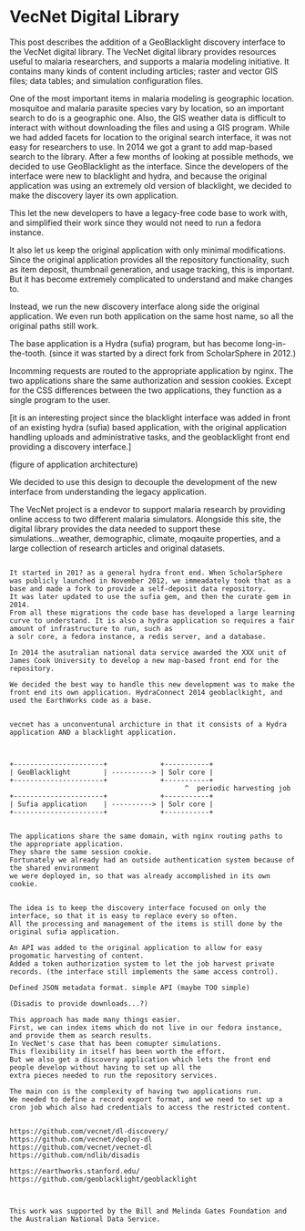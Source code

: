 VecNet Digital Library
======================

This post describes the addition of a GeoBlacklight discovery interface to the VecNet digital library.
The VecNet digital library provides resources useful to malaria researchers, and supports a malaria
modeling initiative.
It contains many kinds of content including articles; raster and vector GIS files; data tables; and simulation configuration files.

One of the most important items in malaria modeling is geographic location.
mosquitoe and malaria parasite species vary by location, so an important search to do is a geographic one.
Also, the GIS weather data is difficult to interact with without downloading the files and using a GIS program.
While we had added facets for location to the original search interface, it was not easy for researchers
to use. In 2014 we got a grant to add map-based search to the library.
After a few months of looking at possible methods, we decided to use GeoBlacklight as the interface.
Since the developers of the interface were new to blacklight and hydra, and because the original application was using an extremely old version of blacklight, we decided to make the discovery layer its own application.

This let the new developers to have a legacy-free code base to work with, and simplified their work since they would not need to run a fedora instance.

It also let us keep the original application with only minimal modifications.
Since the original application provides all the repository functionality, such as item deposit,
thumbnail generation, and usage tracking, this is important.
But it has become extremely complicated to understand and make changes to.

Instead, we run the new discovery interface along side the original application.
We even run both application on the same host name, so all the original paths still work.

The base application is a Hydra (sufia) program, but has become long-in-the-tooth. (since it was started by a direct fork from ScholarSphere in 2012.)

Incomming requests are routed to the appropriate application by nginx.
The two applications share the same authorization and session cookies.
Except for the CSS differences between the two applications, they function as a single program to the user.

[it is an interesting project since the blacklight interface was added in front of an existing hydra (sufia) based application, with the original application handling uploads and administrative tasks, and the geoblacklight front end providing a discovery interface.]


(figure of application architecture)

We decided to use this design to decouple the development of the new interface from understanding the legacy application.

The VecNet project is a endevor to support malaria research by providing online access
to two different malaria simulators.
Alongside this site, the digital library provides the data needed to support these simulations...weather, demographic, climate, moqauite properties, and a large collection of research articles and original datasets.




~~~~~~~~~~

It started in 201? as a general hydra front end. When ScholarSphere was publicly launched in November 2012, we immeadately took that as a base and made a fork to provide a self-deposit data repository.
It was later updated to use the sufia gem, and then the curate gem in 2014.
From all these migrations the code base has developed a large learning curve to understand. It is also a hydra application so requires a fair amount of infrastructure to run, such as
a solr core, a fedora instance, a redis server, and a database.

In 2014 the asutralian national data service awarded the XXX unit of James Cook University to develop a new map-based front end for the repository.

We decided the best way to handle this new development was to make the front end its own application. HydraConnect 2014 geoblaclkight, and used the EarthWorks code as a base.


vecnet has a unconventunal archicture in that it consists of a Hydra application AND a blacklight application.



+----------------------+             +-----------+
| GeoBlacklight        | ----------> | Solr core |
+----------------------+             +-----------+
                                           ^  periodic harvesting job
+----------------------+             +-----------+
| Sufia application    | ----------> | Solr core |
+----------------------+             +-----------+


The applications share the same domain, with nginx routing paths to the appropriate application.
They share the same session cookie.
Fortunately we already had an outside authentication system because of the shared environment
we were deployed in, so that was already accomplished in its own cookie.


The idea is to keep the discovery interface focused on only the interface, so that it is easy to replace every so often.
All the processing and management of the items is still done by the original sufia application.

An API was added to the original application to allow for easy progomatic harvesting of content.
Added a token authorization system to let the job harvest private records. (the interface still implements the same access control).

Defined JSON metadata format. simple API (maybe TOO simple)

(Disadis to provide downloads...?)

This approach has made many things easier.
First, we can index items which do not live in our fedora instance, and provide them as search results.
In VecNet's case that has been comupter simulations.
This flexibility in itself has been worth the effort.
But we also get a discovery application which lets the front end people develop without having to set up all the
extra pieces needed to run the repository services.

The main con is the complexity of having two applications run.
We needed to define a record export format, and we need to set up a cron job which also had credentials to access the restricted content.


https://github.com/vecnet/dl-discovery/
https://github.com/vecnet/deploy-dl
https://github.com/vecnet/vecnet-dl
https://github.com/ndlib/disadis

https://earthworks.stanford.edu/
https://github.com/geoblacklight/geoblacklight



This work was supported by the Bill and Melinda Gates Foundation and the Australian National Data Service.

